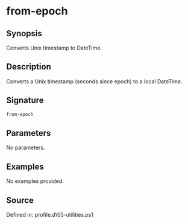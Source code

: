 # from-epoch

## Synopsis

Converts Unix timestamp to DateTime.

## Description

Converts a Unix timestamp (seconds since epoch) to a local DateTime.

## Signature

```powershell
from-epoch
```

## Parameters

No parameters.

## Examples

No examples provided.

## Source

Defined in: profile.d\05-utilities.ps1
